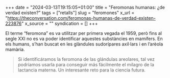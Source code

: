 +++
date = "2024-03-13T19:15:05+01:00"
title = "Feromonas humanas: ¿de verdad existen?"
tags = ["retalls"]
slug = "feromones"
x_url = "https://theconversation.com/feromonas-humanas-de-verdad-existen-223876"
x_source = ""
syndication = []
+++

El terme “feromona” es va utilitzar per primera vegada el 1959, però fins al segle XXI no es va poder identificar aquestes substàncies en mamífers. En els humans, s’han buscat en les glàndules sudorípares axil·lars i en l’arèola mamària.

> Si identificáramos la feromona de las glándulas areolares, tal vez podríamos usarla para conseguir más fácilmente el milagro de la lactancia materna. Un interesante reto para la ciencia futura.